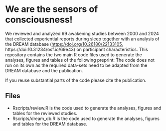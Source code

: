 # We are the sensors of consciousness!
We reviewed and analyzed 69 awakening studies between 2000 and 2024 that collected experiential reports during sleep together with an analysis of the DREAM database (https://doi.org/10.26180/22133105, https://doi:10.31234/osf.io/69e43) on participant characteristics. This repository contains the two main R code files used to generate the analyses, figures and tables of the following preprint: The code does not run on its own as the required data-sets need to be adapted from the DREAM database and the publication.<br />

If you reuse substantial parts of the code please cite the publication.<br />

## Files
- Rscripts/review.R is the code used to generate the analyses, figures and tables for the reviewed studies.<br />
- Rscripts/dream_db.R is the code used to generate the analyses, figures and tables for the DREAM database.
